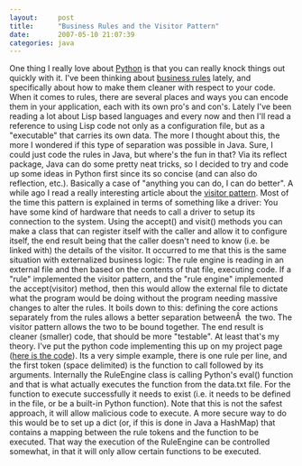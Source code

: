 ```yaml
---
layout:     post
title:      "Business Rules and the Visitor Pattern"
date:       2007-05-10 21:07:39
categories: java
---
```

One thing I really love about [Python](http://python.org) is that you can really knock things out quickly with it. I've been thinking about [business rules](http://en.wikipedia.org/wiki/Business_rules) lately, and specifically about how to make them cleaner with respect to your code. When it comes to rules, there are several places and ways you can encode them in your application, each with its own pro's and con's. Lately I've been reading a lot about Lisp based languages and every now and then I'll read a reference to using Lisp code not only as a configuration file, but as a "executable" that carries its own data. The more I thought about this, the more I wondered if this type of separation was possible in Java. Sure, I could just code the rules in Java, but where's the fun in that? Via its reflect package, Java can do some pretty neat tricks, so I decided to try and code up some ideas in Python first since its so concise (and can also do reflection, etc.). Basically a case of "anything you can do, I can do better". A while ago I read a really interesting article about the [visitor pattern](http://en.wikipedia.org/wiki/Visitor_pattern). Most of the time this pattern is explained in terms of something like a driver: You have some kind of hardware that needs to call a driver to setup its connection to the system. Using the accept() and visit() methods you can make a class that can register itself with the caller and allow it to configure itself, the end result being that the caller doesn't need to know (i.e. be linked with) the details of the visitor. It occurred to me that this is the same situation with externalized business logic: The rule engine is reading in an external file and then based on the contents of that file, executing code. If a "rule" implemented the visitor pattern, and the "rule engine" implemented the accept(visitor) method, then this would allow the external file to dictate what the program would be doing without the program needing massive changes to alter the rules. It boils down to this: defining the core actions separately from the rules allows a better separation betweenÂ  the two. The visitor pattern allows the two to be bound together. The end result is cleaner (smaller) code, that should be more "testable". At least that's my theory. I've put the python code implementing this up on my project page ([here is the code](http://ironboundsoftware.googlecode.com/svn/trunk/misc/src/visitor/)). Its a very simple example, there is one rule per line, and the first token (space delimited) is the function to call followed by its arguments. Internally the RuleEngine class is calling Python's eval() function and that is what actually executes the function from the data.txt file. For the function to execute successfully it needs to exist (i.e. it needs to be defined in the file, or be a built-in Python function). Note that this is not the safest approach, it will allow malicious code to execute. A more secure way to do this would be to set up a dict (or, if this is done in Java a HashMap) that contains a mapping between the rule tokens and the function to be executed. That way the execution of the RuleEngine can be controlled somewhat, in that it will only allow certain functions to be executed.
